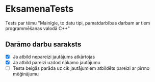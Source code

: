 # EksamenaTests
Tests par tēmu "Mainīgie, to datu tipi, pamatdarbības darbam ar tiem programmēšanas valodā C++"
## Darāmo darbu saraksts
- [x] Ja atbild nepareizi jautājums atkārtojas
- [x] Ja atbild pareizi uzdod nākamo jautājumu
- [ ] Testa beigās parāda uz cik jautājumiem atbildēts pareizi ar pirmo mēģinājumu 
